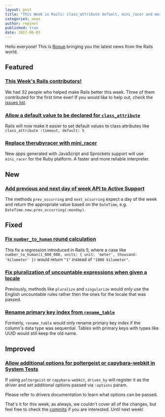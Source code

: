 ```yaml
---
layout: post
title: "This Week in Rails: class_attribute default, mini_racer and more!"
categories: news
author: repinel
published: true
date: 2017-06-03
---
```


Hello everyone! This is [Roque](https://twitter.com/repinel) bringing you the latest news from the Rails world.

## Featured

### [This Week's Rails contributors!](http://contributors.rubyonrails.org/contributors/in-time-window/20170527-20170603)

We had 32 people who helped make Rails better this week.
Three of them contributed for the first time ever!
If you would like to help out, check the [issues list](https://github.com/rails/rails/issues).

### [Allow a default value to be declared for `class_attribute`](https://github.com/rails/rails/pull/29270)

Rails will now make it easier to set default values to class attributes like `class_attribute :timeout, default: 5`

### [Replace therubyracer with mini_racer](https://github.com/rails/rails/pull/29285)

New apps generated with JavaScript and Sprockets support will use `mini_racer` for the Ruby platform. A faster and more reliable interpreter.

## New

### [Add previous and next day of week API to Active Support](https://github.com/rails/rails/pull/26600)

The methods `prev_occurring` and `next_occurring` expect a day of the week and return the appropriate value based on the `DateTime`, e.g. `DateTime.now.prev_occurring(:monday)`.

## Fixed

### [Fix `number_to_human` round calculation](https://github.com/rails/rails/pull/26628)

This fix a regression introduced in Rails 5, where a case like `number_to_human(1_000_000, units: { unit: 'meter', thousand: 'kilometer' })` would return `"1"` instead of `"1000 kilometer"`.

### [Fix pluralization of uncountable expressions when given a locale](https://github.com/rails/rails/commit/7c45146b15e682de11251180eaa4e75ac50e07cd)

Previously, methods like `pluralize` and `singularize` would only use the English uncountable rules rather then the ones for the locale that was passed.

### [Rename primary key index from `rename_table`](https://github.com/rails/rails/pull/29248)

Formerly, `rename_table` would only rename primary key index if the column's data type was sequential. Tables with primary keys with types like UUID would still keep the old name.

## Improved

### [Allow additional options for poltergeist or capybara-webkit in System Tests](https://github.com/rails/rails/pull/29315)

If using `poltergeist` or `capybara-webkit`, `driven_by` will register it as the driver and set additional options passed via `:options` param.

Please refer to drivers documentation to learn what options can be passed.

That's it for this week, as always, we couldn't cover all of the changes, but feel free to check the [commits](https://github.com/rails/rails/compare/master@%7B2017-05-27%7D...@%7B2017-06-03%7D) if you are interested.
Until next week!
